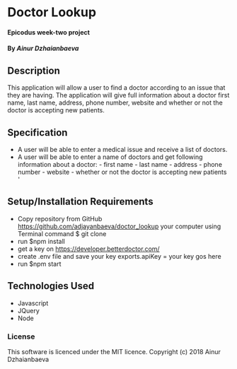 # Doctor Lookup

#### Epicodus week-two project

#### By _**Ainur Dzhaianbaeva**_

## Description

This application will allow a user to find a doctor according to an issue that they are having. The application will give full information about a doctor first name, last name, address, phone number, website and whether or not the doctor is accepting new patients.

## Specification
* A user will be able to enter a medical issue and receive a list of doctors.
* A user will be able to enter a name of doctors and get following information about a doctor:
      - first name
      - last name
      - address
      - phone number
      - website
      - whether or not the doctor is accepting new patients
      '

## Setup/Installation Requirements

* Copy repository from GitHub https://github.com/adjayanbaeva/doctor_lookup your computer using Terminal command $ git clone
* run $npm install
* get a key on https://developer.betterdoctor.com/
* create .env file and save your key exports.apiKey = your key gos here
* run $npm start


## Technologies Used
* Javascript
* JQuery
* Node

### License

This software is licenced under the MIT licence. Copyright (c) 2018 Ainur Dzhaianbaeva
